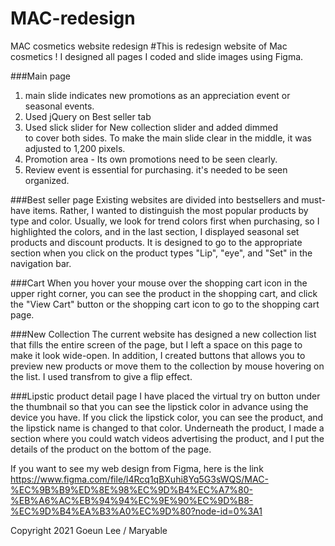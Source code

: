 # MAC-redesign 
MAC cosmetics website redesign
#This is redesign website of Mac cosmetics !
I designed all pages I coded and slide images using Figma.

###Main page
1. main slide indicates new promotions as	an appreciation event or seasonal events.
2. Used jQuery on Best seller tab 
3. Used slick slider for New collection slider and added dimmed <div> to cover both sides. To make the main slide clear in the middle, it was adjusted to 1,200 pixels.
4. Promotion area - Its own promotions need to be seen clearly.
5. Review event is essential for purchasing. it's needed to be seen organized. 

###Best seller page 
Existing websites are divided into bestsellers and must-have items. 
Rather, I wanted to distinguish the most popular products by type and color. 
Usually, we look for trend colors first when purchasing, 
so I highlighted the colors, and in the last section, I displayed seasonal set products and discount products. 
It is designed to go to the appropriate section when you click on the product types "Lip", "eye", and "Set" in the navigation bar.

###Cart 
When you hover your mouse over the shopping cart icon in the upper right corner, 
you can see the product in the shopping cart, 
and click the "View Cart" button or the shopping cart icon to go to the shopping cart page.

###New Collection 
The current website has designed a new collection list that fills the entire screen of the page, 
but I left a space on this page to make it look wide-open.
In addition, I created buttons that allows you to preview new products or move them to the collection by mouse hovering on the list. 
I used transfrom to give a flip effect.

###Lipstic product detail page 
I have placed the virtual try on button under the thumbnail 
so that you can see the lipstick color in advance using the device you have. 
If you click the lipstick color, you can see the product, and the lipstick name is changed to that color.
Underneath the product, I made a section where you could watch videos advertising the product, and I put the details of the product on the bottom of the page.

If you want to see my web design from Figma, here is the link 
https://www.figma.com/file/l4Rcq1qBXuhi8Yq5G3sWQS/MAC-%EC%9B%B9%ED%8E%98%EC%9D%B4%EC%A7%80-%EB%A6%AC%EB%94%94%EC%9E%90%EC%9D%B8-%EC%9D%B4%EA%B3%A0%EC%9D%80?node-id=0%3A1

Copyright 2021 Goeun Lee / Maryable
